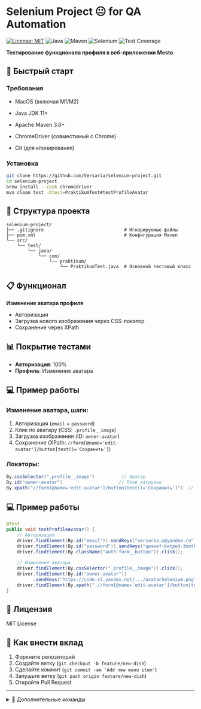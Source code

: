 # Selenium Project 😐 for QA Automation

[![License: MIT](https://img.shields.io/badge/License-MIT-yellow.svg)](https://opensource.org/licenses/MIT)
![Java](https://img.shields.io/badge/Java-11+-blue)
![Maven](https://img.shields.io/badge/Maven-3.9+-orange)
![Selenium](https://img.shields.io/badge/Selenium-4.16+-brightgreen)
![Test Coverage](https://img.shields.io/badge/Test_Coverage-100%25-green)

**Тестирование функционала профиля в веб-приложении Mesto**

## 🚀 Быстрый старт  
### Требования  

- MacOS (включая M1/M2)

- Java JDK 11+
- Apache Maven 3.6+
- ChromeDriver (совместимый с Chrome)  
- Git (для клонирования)

### Установка  
```bash  
git clone https://github.com/Versaria/selenium-project.git
cd selenium-project
brew install --cask chromedriver
mvn clean test -Dtest=PraktikumTest#testProfileAvatar
```

## 📂 Структура проекта  
```  
selenium-project/  
├── .gitignore                              # Игнорируемые файлы  
├── pom.xml                                 # Конфигурация Maven  
└── src/  
    └── test/  
        └── java/  
            └── com/  
                └── praktikum/  
                    └── PraktikumTest.java  # Основной тестовый класс  
```  

## 📋 Функционал  
**Изменение аватара профиля**
- Авторизация  
- Загрузка нового изображения через CSS-локатор  
- Сохранение через XPath   

## 📊 Покрытие тестами  
- **Авторизация**: 100%  
- **Профиль**: Изменение аватара   

## 💻 Пример работы  

### Изменение аватара, шаги:
1. Авторизация (`email` + `password`)
2. Клик по аватару (CSS: `.profile__image`)
3. Загрузка изображения (ID: `owner-avatar`)
4. Сохранение (XPath: `//form[@name='edit-avatar']/button[text()='Сохранить']`)

### Локаторы:
```java
By.cssSelector(".profile__image")          // Аватар
By.id("owner-avatar")                     // Поле загрузки
By.xpath("//form[@name='edit-avatar']/button[text()='Сохранить']")  // Кнопка
```

## 💻 Пример работы
```java
@Test
public void testProfileAvatar() {
    // Авторизация
    driver.findElement(By.id("email")).sendKeys("versaria.o@yandex.ru");
    driver.findElement(By.id("password")).sendKeys("qaswef-ketped-3motKo");
    driver.findElement(By.className("auth-form__button")).click();
    
    // Изменение аватара
    driver.findElement(By.cssSelector(".profile__image")).click();
    driver.findElement(By.id("owner-avatar"))
          .sendKeys("https://code.s3.yandex.net/.../avatarSelenium.png");
    driver.findElement(By.xpath(".//form[@name='edit-avatar']/button[text()='Сохранить']")).click();
}
```

## 📜 Лицензия  
MIT License  

## 🤝 Как внести вклад
1. Форкните репозиторий
2. Создайте ветку (`git checkout -b feature/new-dish`)
3. Сделайте коммит (`git commit -am 'Add new menu item'`)
4. Запушьте ветку (`git push origin feature/new-dish`)
5. Откройте Pull Request

---

<details>
<summary>🔧 Дополнительные команды</summary>

```bash
# Запуск тестов с отчетом
mvn test surefire-report:report

# Анализ кода
mvn pmd:pmd checkstyle:checkstyle
```
</details>
